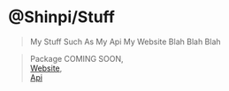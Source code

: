 # @Shinpi/Stuff
> My Stuff Such As My Api My Website Blah Blah Blah
 
> Package COMING SOON,<br>
> [Website](https://shinpitekita.repl.co/home),<br>
> [Api](https://shinpitekita.repl.co/api)
